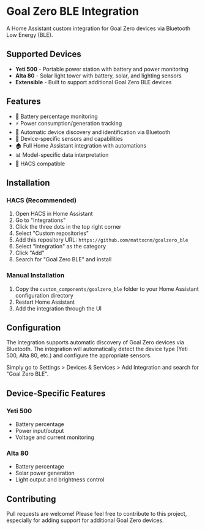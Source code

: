 # Goal Zero BLE Integration

A Home Assistant custom integration for Goal Zero devices via Bluetooth Low Energy (BLE).

## Supported Devices

- **Yeti 500** - Portable power station with battery and power monitoring
- **Alta 80** - Solar light tower with battery, solar, and lighting sensors
- **Extensible** - Built to support additional Goal Zero BLE devices

## Features

- 🔋 Battery percentage monitoring
- ⚡ Power consumption/generation tracking
- 📱 Automatic device discovery and identification via Bluetooth
- 🎯 Device-specific sensors and capabilities
- 🏠 Full Home Assistant integration with automations
- 📊 Model-specific data interpretation
- 🔧 HACS compatible

## Installation

### HACS (Recommended)

1. Open HACS in Home Assistant
2. Go to "Integrations"
3. Click the three dots in the top right corner
4. Select "Custom repositories"
5. Add this repository URL: `https://github.com/mattxcnm/goalzero_ble`
6. Select "Integration" as the category
7. Click "Add"
8. Search for "Goal Zero BLE" and install

### Manual Installation

1. Copy the `custom_components/goalzero_ble` folder to your Home Assistant configuration directory
2. Restart Home Assistant
3. Add the integration through the UI

## Configuration

The integration supports automatic discovery of Goal Zero devices via Bluetooth. The integration will automatically detect the device type (Yeti 500, Alta 80, etc.) and configure the appropriate sensors.

Simply go to Settings > Devices & Services > Add Integration and search for "Goal Zero BLE".

## Device-Specific Features

### Yeti 500
- Battery percentage
- Power input/output
- Voltage and current monitoring

### Alta 80
- Battery percentage
- Solar power generation
- Light output and brightness control

## Contributing

Pull requests are welcome! Please feel free to contribute to this project, especially for adding support for additional Goal Zero devices.
